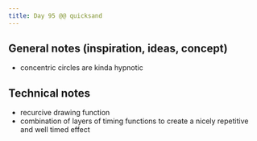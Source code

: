 ```yaml
---
title: Day 95 @@ quicksand
---
```


## General notes (inspiration, ideas, concept)

- concentric circles are kinda hypnotic

## Technical notes

- recurcive drawing function
- combination of layers of timing functions to create a nicely repetitive and well timed effect
